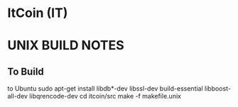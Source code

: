 ItCoin (IT)
===========

UNIX BUILD NOTES
================

To Build
----------

to Ubuntu
sudo apt-get install libdb*-dev libssl-dev build-essential libboost-all-dev libqrencode-dev
cd itcoin/src
make -f makefile.unix
